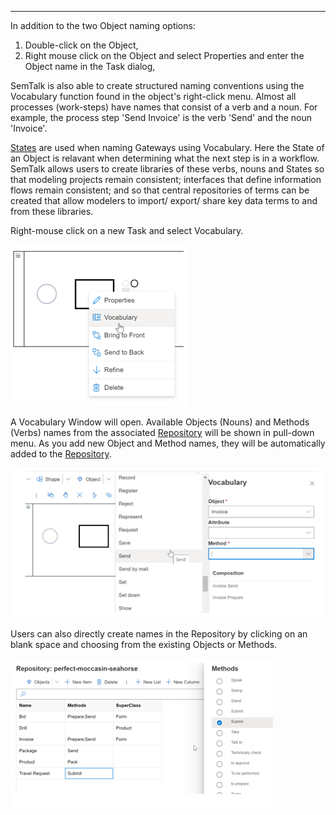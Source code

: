 
***
In addition to the two Object naming options:
1.  Double-click on the Object,
2.  Right mouse click on the Object and select Properties and enter the Object name in the Task dialog, 

SemTalk is also able to create structured naming conventions using the Vocabulary function found in the object's right-click menu. Almost all processes (work-steps) have names that consist of a verb and a noun. For example, the process step 'Send Invoice' is the verb 'Send' and the noun 'Invoice'. 

[States](https://github.com/SemTalkOnline/SemTalkOnline/wiki/State) are used when naming Gateways using Vocabulary. Here the State of an Object is relavant when determining what the next step is in a workflow. SemTalk allows users to create libraries of these verbs, nouns and States so that modeling projects remain consistent; interfaces that define information flows remain consistent; and so that central repositories of terms can be created that allow modelers to import/ export/ share key data terms to and from these libraries.

Right-mouse click on a new Task and select Vocabulary.

![](https://github.com/SemTalkOnline/SemTalkOnline/blob/WebSite/images/Properties_Vocabulary.png)

A Vocabulary Window will open. Available Objects (Nouns) and Methods (Verbs) names from the associated [Repository](https://github.com/SemTalkOnline/SemTalkOnline/wiki/Repository) will be shown in pull-down menu. As you add new Object and Method names, they will be automatically added to the [Repository](https://github.com/SemTalkOnline/SemTalkOnline/wiki/Repository). 

![](https://github.com/SemTalkOnline/SemTalkOnline/blob/WebSite/images/Vocabulary_5.png)

Users can also directly create names in the Repository by clicking on an blank space and choosing from the existing Objects or Methods.

![](https://github.com/SemTalkOnline/SemTalkOnline/blob/WebSite/images/Repository_Assign_Method.png)


